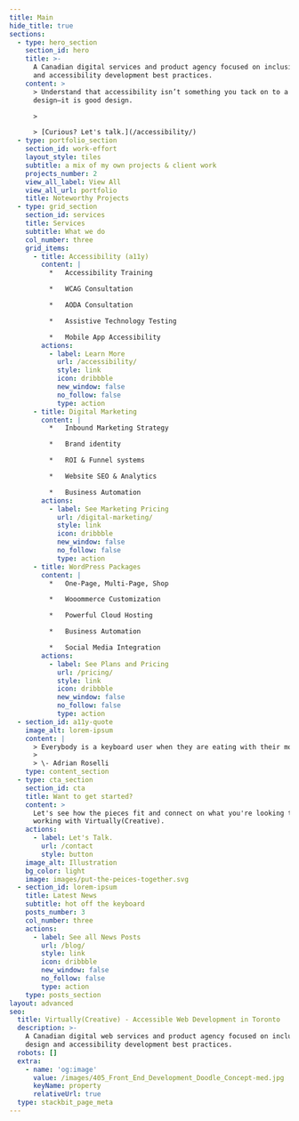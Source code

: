 ```yaml
---
title: Main
hide_title: true
sections:
  - type: hero_section
    section_id: hero
    title: >-
      A Canadian digital services and product agency focused on inclusive design
      and accessibility development best practices.
    content: >
      > Understand that accessibility isn’t something you tack on to a good
      design—it is good design.

      >

      > [Curious? Let's talk.](/accessibility/)
  - type: portfolio_section
    section_id: work-effort
    layout_style: tiles
    subtitle: a mix of my own projects & client work
    projects_number: 2
    view_all_label: View All
    view_all_url: portfolio
    title: Noteworthy Projects
  - type: grid_section
    section_id: services
    title: Services
    subtitle: What we do
    col_number: three
    grid_items:
      - title: Accessibility (a11y)
        content: |
          *   Accessibility Training

          *   WCAG Consultation

          *   AODA Consultation

          *   Assistive Technology Testing

          *   Mobile App Accessibility
        actions:
          - label: Learn More
            url: /accessibility/
            style: link
            icon: dribbble
            new_window: false
            no_follow: false
            type: action
      - title: Digital Marketing
        content: |
          *   Inbound Marketing Strategy

          *   Brand identity

          *   ROI & Funnel systems

          *   Website SEO & Analytics

          *   Business Automation
        actions:
          - label: See Marketing Pricing
            url: /digital-marketing/
            style: link
            icon: dribbble
            new_window: false
            no_follow: false
            type: action
      - title: WordPress Packages
        content: |
          *   One-Page, Multi-Page, Shop

          *   Wooommerce Customization

          *   Powerful Cloud Hosting

          *   Business Automation

          *   Social Media Integration
        actions:
          - label: See Plans and Pricing
            url: /pricing/
            style: link
            icon: dribbble
            new_window: false
            no_follow: false
            type: action
  - section_id: a11y-quote
    image_alt: lorem-ipsum
    content: |
      > Everybody is a keyboard user when they are eating with their mouse hand.
      >
      > \- Adrian Roselli
    type: content_section
  - type: cta_section
    section_id: cta
    title: Want to get started?
    content: >
      Let's see how the pieces fit and connect on what you're looking to get
      working with Virtually(Creative).
    actions:
      - label: Let's Talk.
        url: /contact
        style: button
    image_alt: Illustration
    bg_color: light
    image: images/put-the-peices-together.svg
  - section_id: lorem-ipsum
    title: Latest News
    subtitle: hot off the keyboard
    posts_number: 3
    col_number: three
    actions:
      - label: See all News Posts
        url: /blog/
        style: link
        icon: dribbble
        new_window: false
        no_follow: false
        type: action
    type: posts_section
layout: advanced
seo:
  title: Virtually(Creative) - Accessible Web Development in Toronto
  description: >-
    A Canadian digital web services and product agency focused on inclusive
    design and accessibility development best practices.
  robots: []
  extra:
    - name: 'og:image'
      value: /images/405_Front_End_Development_Doodle_Concept-med.jpg
      keyName: property
      relativeUrl: true
  type: stackbit_page_meta
---
```

